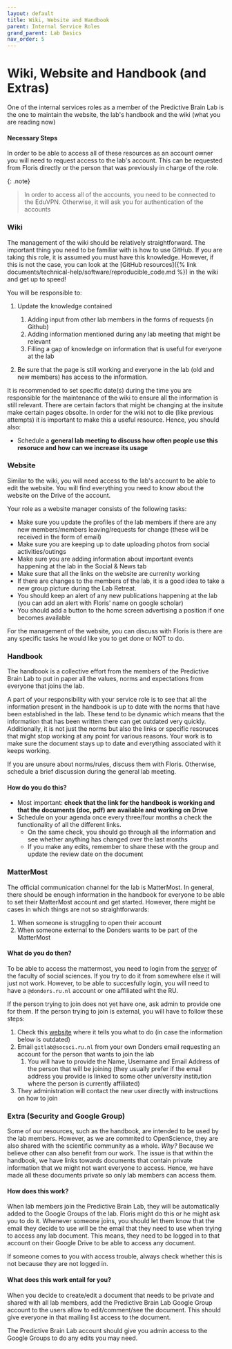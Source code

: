 ```yaml
---
layout: default
title: Wiki, Website and Handbook
parent: Internal Service Roles
grand_parent: Lab Basics
nav_order: 5
---
```


# Wiki, Website and Handbook (and Extras)

One of the internal services roles as a member of the Predictive Brain Lab is the one to maintain the website, the lab's handbook and the wiki (what you are reading now)

#### Necessary Steps
In order to be able to access all of these resources as an account owner you will need to request access to the lab's account. This can be requested from Floris directly or the person that was previously in charge of the role. 

{: .note}
> In order to access all of the accounts, you need to be connected to the EduVPN. Otherwise, it will ask you for authentication of the accounts

### Wiki
The management of the wiki should be relatively straightforward. The important thing you need to be familiar with is how to use GitHub. If you are taking this role, it is assumed you must have this knowledge. However, if this is not the case, you can look at the [GitHub resources]({% link documents/technical-help/software/reproducible_code.md %}) in the wiki and get up to speed! 

You will be responsible to:

1. Update the knowledge contained
    1. Adding input from other lab members in the forms of requests (in Github)
    2. Adding information mentioned during any lab meeting that might be relevant
    3. Filling a gap of knowledge on information that is useful for everyone at the lab

2. Be sure that the page is still working and everyone in the lab (old and new members) has access to the information.

It is recommended to set specific date(s) during the time you are responsible for the maintenance of the wiki to ensure all the information is still relevant. There are certain factors that might be changing at the insitute make certain pages obsolte. In order for the wiki not to die (like previous attempts) it is important to make this a useful resource. Hence, you should also:

* Schedule a **general lab meeting to discuss how often people use this resoruce and how can we increase its usage**

### Website

Similar to the wiki, you will need access to the lab's account to be able to edit the website. You will find everything you need to know about the website on the Drive of the account. 

Your role as a website manager consists of the following tasks:
- Make sure you update the profiles of the lab members if there are any new members/members leaving/requests for change (these will be received in the form of email)
- Make sure you are keeping up to date uploading photos from social activities/outings
- Make sure you are adding information about important events happening at the lab in the Social & News tab
- Make sure that all the links on the website are currenlty working
- If there are changes to the members of the lab, it is a good idea to take a new group picture during the Lab Retreat.
- You should keep an alert of any new publications happening at the lab (you can add an alert with Floris' name on google scholar)
- You should add a button to the home screen advertising a position if one becomes available

For the management of the website, you can discuss with Floris is there are any specific tasks he would like you to get done or NOT to do. 

### Handbook 

The handbook is a collective effort from the members of the Predictive Brain Lab to put in paper all the values, norms and expectations from everyone that joins the lab. 

A part of your responsibility with your service role is to see that all the information present in the handbook is up to date with the norms that have been established in the lab. These tend to be dynamic which means that the information that has been written there can get outdated very quickly. Additionally, it is not just the norms but also the links or specific resoruces that might stop working at any point for various reasons. Your work is to make sure the document stays up to date and everything associated with it keeps working. 

If you are unsure about norms/rules, discuss them with Floris. Otherwise, schedule a brief discussion during the general lab meeting.

#### How do you do this?

- Most important: **check that the link for the handbook is working and that the documents (doc, pdf) are available and working on Drive**
- Schedule on your agenda once every three/four months a check the functionality of all the different links.
    - On the same check, you should go through all the information and see whether anything has changed over the last months
    - If you make any edits, remember to share these with the group and update the review date on the document
 
### MatterMost

The official communication channel for the lab is MatterMost. In general, there should be enough information in the handbook for everyone to be able to set their MatterMost account and get started. However, there might be cases in which things are not so straightforwards:

1. When someone is struggling to open their account
2. When someone external to the Donders wants to be part of the MatterMost

#### What do you do then?
To be able to access the mattermost, you need to login from the [server](https://mattermost.socsci.ru.nl/) of the faculty of social sciences. If you try to do it from somewhere else it will just not work. However, to be able to succesfully login, you will need to have a `@donders.ru.nl` account or one affiliated wiht the RU. 

If the person trying to join does not yet have one, ask admin to provide one for them. 
If the person trying to join is external, you will have to follow these steps: 
1. Check this [website](https://tsgdoc.socsci.ru.nl/index.php/Mattermost_Social_Sciences) where it tells you what to do (in case the information below is outdated) 
2. Email `gitlab@socsci.ru.nl` from your own Donders email requesting an account for the person that wants to join the lab
    1. You will have to provide the Name, Username and Email Address of the person that will be joining (they usually prefer if the email address you provide is linked to some other university institution where the person is currently affiliated)
3. They administration will contact the new user directly with instructions on how to join    

### Extra (Security and Google Group)

Some of our resources, such as the handbook, are intended to be used by the lab members. However, as we are commited to OpenScience, they are also shared with the scientific community as a whole. _Why?_ Because we believe other can also benefit from our work. 
The issue is that within the handbook, we have links towards documents that contain private information that we might not want everyone to access. Hence, we have made all these documents private so only lab members can access them.

#### How does this work?
When lab members join the Predictive Brain Lab, they will be automatically added to the Google Groups of the lab. Floris might do this or he might ask you to do it. Whenever someone joins, you should let them know that the email they decide to use will be the email that they need to use when trying to access any lab document. This means, they need to be logged in to that account on their Google Drive to be able to access any document. 

If someone comes to you with access trouble, always check whether this is not because they are not logged in.

#### What does this work entail for you?

When you decide to create/edit a document that needs to be private and shared with all lab members, add the Predictive Brain Lab Google Group account to the users allow to edit/comment/see the document. This should give everyone in that mailing list access to the document. 

The Predictive Brain Lab account should give you admin access to the Google Groups to do any edits you may need.
 
